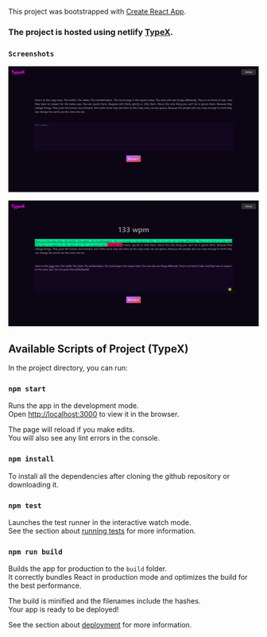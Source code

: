 This project was bootstrapped with [Create React App](https://github.com/facebook/create-react-app).


### The project is hosted using netlify [TypeX](https://typex.netlify.app/).

### `Screenshots`

![Screenshot](https://github.com/unlikelycreator/React-typing-test-game/blob/main/build/TypeX.png)


![Screenshot](https://github.com/unlikelycreator/React-typing-test-game/blob/main/build/TypeX1.png)

## Available Scripts of Project (TypeX)

In the project directory, you can run:

### `npm start`

Runs the app in the development mode.<br>
Open [http://localhost:3000](http://localhost:3000) to view it in the browser.

The page will reload if you make edits.<br>
You will also see any lint errors in the console.

### `npm install`

To install all the dependencies after cloning the github repository or downloading it.


### `npm test`

Launches the test runner in the interactive watch mode.<br>
See the section about [running tests](https://facebook.github.io/create-react-app/docs/running-tests) for more information.

### `npm run build`

Builds the app for production to the `build` folder.<br>
It correctly bundles React in production mode and optimizes the build for the best performance.

The build is minified and the filenames include the hashes.<br>
Your app is ready to be deployed!

See the section about [deployment](https://facebook.github.io/create-react-app/docs/deployment) for more information.

